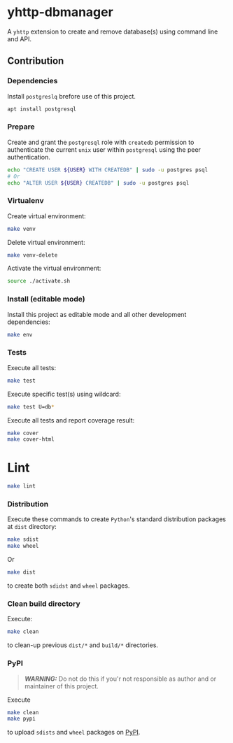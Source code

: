 # yhttp-dbmanager

A `yhttp` extension to create and remove database(s) using command line and
API.

## Contribution

### Dependencies
Install `postgreslq` brefore use of this project.
```bash
apt install postgresql
```

### Prepare

Create and grant the `postgresql` role with `createdb` permission to 
authenticate the current `unix` user within `postgresql` using the peer 
authentication.
```bash
echo "CREATE USER ${USER} WITH CREATEDB" | sudo -u postgres psql
# Or
echo "ALTER USER ${USER} CREATEDB" | sudo -u postgres psql
```

### Virtualenv

Create virtual environment:
```bash
make venv
```

Delete virtual environment:
```bash
make venv-delete
```

Activate the virtual environment:
```bash
source ./activate.sh
```


### Install (editable mode)
Install this project as editable mode and all other development dependencies:
```bash
make env
```


### Tests
Execute all tests:
```bash
make test
```

Execute specific test(s) using wildcard:
```bash
make test U=db*
```

Execute all tests and report coverage result:
```bash
make cover
make cover-html
```


# Lint
```bash
make lint
```


### Distribution
Execute these commands to create `Python`'s standard distribution packages
at `dist` directory:
```bash
make sdist
make wheel
```

Or 
```bash
make dist
```
to create both `sdidst` and `wheel` packages.


### Clean build directory
Execute: 
```bash
make clean
```
to clean-up previous `dist/*` and `build/*` directories.


### PyPI

> **_WARNING:_** Do not do this if you'r not responsible as author and 
> or maintainer of this project.

Execute
```bash
make clean
make pypi
```
to upload `sdists` and `wheel` packages on [PyPI](https://pypi.org).
